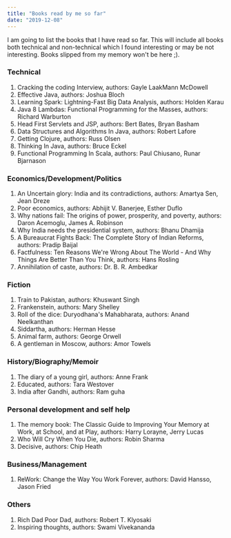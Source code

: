 ```yaml
---
title: "Books read by me so far"
date: "2019-12-08"
---
```


I am going to list the books that I have read so far. This will include all books both technical and non-technical which I found interesting or may be not interesting.  Books slipped from my memory won't be here ;). 

### Technical
1. Cracking the coding Interview, authors: Gayle LaakMann McDowell
2. Effective Java, authors: Joshua Bloch
3. Learning Spark: Lightning-Fast Big Data Analysis, authors: Holden Karau
4. Java 8 Lambdas: Functional Programming for the Masses, authors: Richard Warburton
5. Head First Servlets and JSP, authors: Bert Bates, Bryan Basham
6. Data Structures and Algorithms In Java, authors: Robert Lafore
7. Getting Clojure, authors: Russ Olsen
8. Thinking In Java, authors: Bruce Eckel
9. Functional Programming In Scala, authors: Paul Chiusano, Runar Bjarnason

### Economics/Development/Politics
1. An Uncertain glory: India and its contradictions, authors: Amartya Sen, Jean Dreze
2. Poor economics, authors: Abhijit V. Banerjee, Esther Duflo
3. Why nations fail: The origins of power, prosperity, and poverty, authors: Daron Acemoglu, James A. Robinson
4. Why India needs the presidential system, authors: Bhanu Dhamija
5. A Bureaucrat Fights Back: The Complete Story of Indian Reforms, authors: Pradip Baijal
6. Factfulness: Ten Reasons We're Wrong About The World - And Why Things Are Better Than You Think, authors: Hans Rosling
7. Annihilation of caste, authors: Dr. B. R. Ambedkar

### Fiction
1. Train to Pakistan, authors: Khuswant Singh
2. Frankenstein, authors: Mary Shelley
3. Roll of the dice: Duryodhana's Mahabharata, authors: Anand Neelkanthan
4. Siddartha, authors: Herman Hesse
5. Animal farm, authors: George Orwell
6. A gentleman in Moscow, authors: Amor Towels


### History/Biography/Memoir
1. The diary of a young girl, authors: Anne Frank
2. Educated, authors: Tara Westover
3. India after Gandhi, authors: Ram guha

### Personal development and self help
1. The memory book: The Classic Guide to Improving Your Memory at Work, at School, and at Play, authors: Harry Lorayne, Jerry Lucas
2. Who Will Cry When You Die, authors: Robin Sharma
3. Decisive, authors: Chip Heath

### Business/Management
1. ReWork: Change the Way You Work Forever, authors: David Hansso, Jason Fried

### Others
1. Rich Dad Poor Dad, authors: Robert T. Klyosaki
2. Inspiring thoughts, authors: Swami Vivekananda